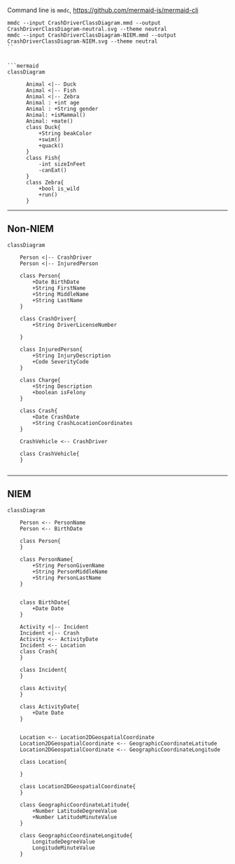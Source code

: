 Command line is `mmdc`, https://github.com/mermaid-js/mermaid-cli

```
mmdc --input CrashDriverClassDiagram.mmd --output CrashDriverClassDiagram-neutral.svg --theme neutral
mmdc --input CrashDriverClassDiagram-NIEM.mmd --output CrashDriverClassDiagram-NIEM.svg --theme neutral
``


```mermaid
classDiagram

      Animal <|-- Duck
      Animal <|-- Fish
      Animal <|-- Zebra
      Animal : +int age
      Animal : +String gender
      Animal: +isMammal()
      Animal: +mate()
      class Duck{
          +String beakColor
          +swim()
          +quack()
      }
      class Fish{
          -int sizeInFeet
          -canEat()
      }
      class Zebra{
          +bool is_wild
          +run()
      }

```
___
## Non-NIEM

```mermaid
classDiagram

	Person <|-- CrashDriver
	Person <|-- InjuredPerson
	
	class Person{
		+Date BirthDate
		+String FirstName
		+String MiddleName
		+String LastName
	}
	
	class CrashDriver{
		+String DriverLicenseNumber
	
	}

	class InjuredPerson{
		+String InjuryDescription
		+Code SeverityCode
	}

	class Charge{
		+String Description
		+boolean isFelony
	}

	class Crash{
		+Date CrashDate
		+String CrashLocationCoordinates
	}

	CrashVehicle <-- CrashDriver

	class CrashVehicle{
	}
	

```
___
## NIEM
```mermaid
classDiagram

	Person <-- PersonName
	Person <-- BirthDate

	class Person{
	}

	class PersonName{
		+String PersonGivenName
		+String PersonMiddleName
		+String PersonLastName
	}


	class BirthDate{
		+Date Date
	}

	Activity <|-- Incident
	Incident <|-- Crash
	Activity <-- ActivityDate
	Incident <-- Location
	class Crash{
	}

	class Incident{
	}
	
	class Activity{
	}

	class ActivityDate{
		+Date Date
	}


	Location <-- Location2DGeospatialCoordinate
	Location2DGeospatialCoordinate <-- GeographicCoordinateLatitude
	Location2DGeospatialCoordinate <-- GeographicCoordinateLongitude
	
	class Location{
		
	}

	class Location2DGeospatialCoordinate{
	}

	class GeographicCoordinateLatitude{
		+Number LatitudeDegreeValue
		+Number LatitudeMinuteValue
	}

	class GeographicCoordinateLongitude{
		LongitudeDegreeValue
		LongitudeMinuteValue
	}

```
